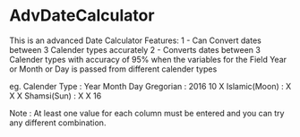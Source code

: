 # AdvDateCalculator
This is an advanced Date Calculator
Features:
1 - Can Convert dates between 3 Calender types accurately
2 - Converts dates between 3 Calender types with accuracy of 95% when the variables for the Field Year or Month or Day is passed from different calender types 

eg. 
Calender Type :  Year    Month     Day
Gregorian     :  2016     10       X
Islamic(Moon) :   X        X       X
Shamsi(Sun)   :   X        X       16

Note : At least one value for each column must be entered and you can try any different combination.
